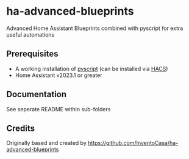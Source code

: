 # ha-advanced-blueprints

Advanced Home Assistant Blueprints combined with pyscript for extra useful automations

## Prerequisites

- A working installation of [pyscript](https://github.com/custom-components/pyscript) (can be installed via [HACS](https://hacs.xyz/))
- Home Assistant v2023.1 or greater

## Documentation

See seperate README within sub-folders

## Credits
Originally based and created by https://github.com/InventoCasa/ha-advanced-blueprints
